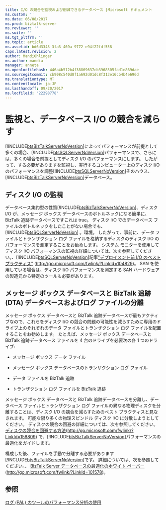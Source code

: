 ```yaml
---
title: I/O の競合を監視および削減できるデータベース |Microsoft ドキュメント
ms.custom: ''
ms.date: 06/08/2017
ms.prod: biztalk-server
ms.reviewer: ''
ms.suite: ''
ms.tgt_pltfrm: ''
ms.topic: article
ms.assetid: bd6d3343-3fa3-469a-9772-e94f22fdf558
caps.latest.revision: 2
author: MandiOhlinger
ms.author: mandia
manager: anneta
ms.openlocfilehash: 446a4b512b4f38869637cb3968305fad1e869dae
ms.sourcegitcommit: cb908c540d8f1a692d01dc8f313e16cb4b4e696d
ms.translationtype: MT
ms.contentlocale: ja-JP
ms.lasthandoff: 09/20/2017
ms.locfileid: "22298778"
---
```

# <a name="monitoring-and-reducing-database-io-contention"></a>監視と、データベース I/O の競合を減らす
[!INCLUDE[btsBizTalkServerNoVersion](../includes/btsbiztalkservernoversion-md.md)]によってパフォーマンスが前提として多くの場合、[!INCLUDE[btsSQLServerNoVersion](../includes/btssqlservernoversion-md.md)]パフォーマンスで、さらには、多くの場合を前提としてディスク I/O のパフォーマンスにします。 したがって、する必要がありますを監視し、実行するコンピューター上のディスク I/O のパフォーマンスを調整[!INCLUDE[btsSQLServerNoVersion](../includes/btssqlservernoversion-md.md)]そのハウス、[!INCLUDE[btsBizTalkServerNoVersion](../includes/btsbiztalkservernoversion-md.md)]データベース。  
  
## <a name="monitoring-disk-io"></a>ディスク I/O の監視  
 データベース集約型の性質[!INCLUDE[btsBizTalkServerNoVersion](../includes/btsbiztalkservernoversion-md.md)]、ディスク I/O が、メッセージ ボックス データベースのボトルネックになる簡単に、BizTalk 追跡データベースですこれは true。 ディスク I/O でのデータベース ファイルのボトルネックをしたことがない場合でも、 [!INCLUDE[btsSQLServerNoVersion](../includes/btssqlservernoversion-md.md)] 。環境。 したがって、事前に、データ ファイルとトランザクション ログ ファイルを格納するディスクのディスク I/O のパフォーマンスを測定することをお勧めします。 システム モニターを使用してディスク I/O パフォーマンスの監視の詳細については、次を参照してください。、[!INCLUDE[btsSQLServerNoVersion](../includes/btssqlservernoversion-md.md)]記事["デプロイメント前 I/O のベスト プラクティス"](http://go.microsoft.com/fwlink/?LinkId=104829) (http://go.microsoft.com/fwlink/?LinkId=104829)。 SAN を使用している場合は、ディスク I/O パフォーマンスを測定する SAN ハードウェアの製造元から特定のツールも必要があります。  
  
## <a name="separating-the-messagebox-and-biztalk-tracking-dta-databases-and-log-files"></a>メッセージ ボックス データベースと BizTalk 追跡 (DTA) データベースおよびログ ファイルの分離  
 メッセージ ボックス データベースと BizTalk 追跡データベースが最もアクティブなので、これらをディスク I/O の競合の問題の可能性を減らすために専用のドライブ上のそれぞれのデータ ファイルとトランザクション ログ ファイルを配置することをお勧めします。 たとえば、メッセージ ボックス データベースと BizTalk 追跡データベース ファイルを 4 台のドライブを必要次の各 1 つのドライブ:  
  
-   メッセージ ボックス データ ファイル  
  
-   メッセージ ボックス データベースのトランザクション ログ ファイル  
  
-   データ ファイルを BizTalk 追跡  
  
-   トランザクション ログ ファイルを BizTalk 追跡  
  
 メッセージ ボックス データベースと BizTalk 追跡データベースを分離し、データベース ファイルとトランザクション ログ ファイルの異なる物理ディスクを分離することは、ディスク I/O の競合を減らすためのベスト プラクティスと見なされます。 可能な限り多くの物理スピンドル ディスク I/O に分散しようとしてください。 ディスクの競合の回避の詳細については、次を参照してください。[ディスクの競合を回避する方法](http://go.microsoft.com/fwlink/?LinkId=158809)(http://go.microsoft.com/fwlink/?LinkId=158809) で、[!INCLUDE[btsBizTalkServerNoVersion](../includes/btsbiztalkservernoversion-md.md)]パフォーマンスの最適化をガイドします。  
  
 構成した後、ファイルを手動で分離する必要があります[!INCLUDE[btsBizTalkServerNoVersion](../includes/btsbiztalkservernoversion-md.md)]です。 詳細については、次を参照してください。、 [BizTalk Server データベースの最適化のホワイト ペーパー](http://go.microsoft.com/fwlink/?LinkId=101578) (http://go.microsoft.com/fwlink/?LinkId=101578)。  
  
## <a name="see-also"></a>参照  
 [ログ (PAL) のツールのパフォーマンス分析の使用](../technical-guides/using-the-performance-analysis-of-logs-pal-tool.md)